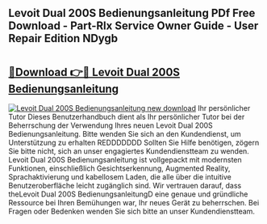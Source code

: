 ## Levoit Dual 200S Bedienungsanleitung PDf Free Download - Part-Rlx Service Owner Guide - User Repair Edition NDygb

# <h2><a href="http://df61q07.blite.top/?on=Levoit+Dual+200S+Bedienungsanleitung">🔗Download 👉🔴 Levoit Dual 200S Bedienungsanleitung</a></h2>

[![Levoit Dual 200S Bedienungsanleitung new download](https://i.imgur.com/lujVjoI.png)](http://df61q07.blite.top/?on=Levoit+Dual+200S+Bedienungsanleitung)
Ihr persönlicher Tutor Dieses Benutzerhandbuch dient als Ihr persönlicher Tutor bei der Beherrschung der Verwendung Ihres neuen Levoit Dual 200S Bedienungsanleitung. Bitte wenden Sie sich an den Kundendienst, um Unterstützung zu erhalten REDDDDDDD Sollten Sie Hilfe benötigen, zögern Sie bitte nicht, sich an unser engagiertes Kundendienstteam zu wenden. Levoit Dual 200S Bedienungsanleitung ist vollgepackt mit modernsten Funktionen, einschließlich Gesichtserkennung, Augmented Reality, Sprachaktivierung und kabellosem Laden, die alle über die intuitive Benutzeroberfläche leicht zugänglich sind. Wir vertrauen darauf, dass theLevoit Dual 200S BedienungsanleitungD eine genaue und gründliche Ressource bei Ihren Bemühungen war, Ihr neues Gerät zu beherrschen. Bei Fragen oder Bedenken wenden Sie sich bitte an unser Kundendienstteam.
